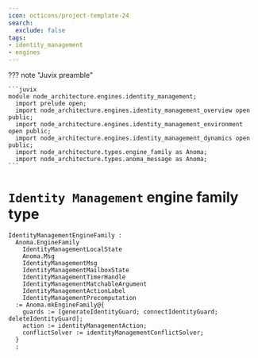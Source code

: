 ```yaml
---
icon: octicons/project-template-24
search:
  exclude: false
tags:
- identity_management
- engines
---
```


??? note "Juvix preamble"

    ```juvix
    module node_architecture.engines.identity_management;
      import prelude open;
      import node_architecture.engines.identity_management_overview open public;
      import node_architecture.engines.identity_management_environment open public;
      import node_architecture.engines.identity_management_dynamics open public;
      import node_architecture.types.engine_family as Anoma;
      import node_architecture.types.anoma_message as Anoma;
    ```

# `Identity Management` engine family type

<!-- --8<-- [start:identity-management-engine-family] -->
```juvix
IdentityManagementEngineFamily :
  Anoma.EngineFamily
    IdentityManagementLocalState
    Anoma.Msg
    IdentityManagementMsg
    IdentityManagementMailboxState
    IdentityManagementTimerHandle
    IdentityManagementMatchableArgument
    IdentityManagementActionLabel
    IdentityManagementPrecomputation
  := Anoma.mkEngineFamily@{
    guards := [generateIdentityGuard; connectIdentityGuard; deleteIdentityGuard];
    action := identityManagementAction;
    conflictSolver := identityManagementConflictSolver;
  }
  ;
```
<!-- --8<-- [end:identity-management-engine-family] -->